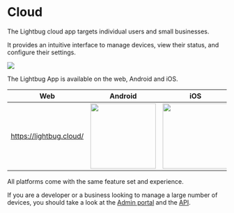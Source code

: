 # Cloud

The Lightbug cloud app targets individual users and small businesses.

It provides an intuitive interface to manage devices, view their status, and configure their settings.

![](https://i.imgur.com/Hb86sI2.png)

The Lightbug App is available on the web, Android and iOS.

|Web|Android|iOS|
|---|---|---|
|https://lightbug.cloud/| <a target="_blank" href="https://play.google.com/store/apps/details?id=com.thelightbug.app"><img src="https://lightbug.io/images/gplay.png" width="150px" /></a> | <a target="_blank" href="https://itunes.apple.com/us/app/lightbug/id1059167404?ls=1&mt=8"><img src="https://lightbug.io/images/appstore.svg" width="150px" /></a>

All platforms come with the same feature set and experience.

If you are a developer or a business looking to manage a large number of devices, you should take a look at the [Admin portal](/apps/admin/) and the [API](/apis/).
